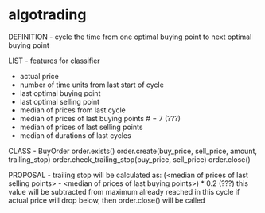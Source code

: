 # algotrading

DEFINITION - cycle
the time from one optimal buying point to next optimal buying point

LIST - features for classifier
- actual price
- number of time units from last start of cycle
- last optimal buying point
- last optimal selling point
- median of prices from last cycle
- median of prices of last <integer> buying points    # <integer> = 7 (???)
- median of prices of last <integer> selling points
- median of durations of last <integer> cycles

CLASS - BuyOrder
order.exists()
order.create(buy_price, sell_price, amount, trailing_stop)
order.check_trailing_stop(buy_price, sell_price)
order.close()

PROPOSAL - trailing stop
will be calculated as:
(<median of prices of last <integer> selling points> - <median of prices of last <integer> buying points>) * 0.2 (???)
this value will be subtracted from maximum already reached in this cycle
if actual price will drop below, then order.close() will be called
